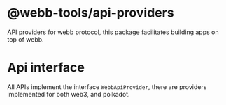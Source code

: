 # @webb-tools/api-providers

API providers for webb protocol, this package facilitates building apps on top of webb.

# Api interface

All APIs implement the interface `WebbApiProvider`, there are providers implemented for both
web3, and polkadot.


